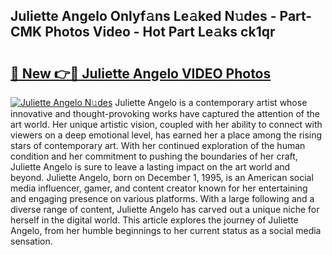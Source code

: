 ## Juliette Angelo Onlyf𝚊ns Le𝚊ked N𝚞des - Part-CMK Photos Video - Hot Part Le𝚊ks ck1qr

# <h2><a href="http://ac2438.deff.icu/?id=Juliette+Angelo">🔗 New 👉🔴 Juliette Angelo VIDEO Photos</a></h2>

[![Juliette Angelo N𝚞des](https://i.imgur.com/rIISA9y.gif)](http://ac2438.deff.icu/?id=Juliette+Angelo)
Juliette Angelo is a contemporary artist whose innovative and thought-provoking works have captured the attention of the art world. Her unique artistic vision, coupled with her ability to connect with viewers on a deep emotional level, has earned her a place among the rising stars of contemporary art. With her continued exploration of the human condition and her commitment to pushing the boundaries of her craft, Juliette Angelo is sure to leave a lasting impact on the art world and beyond. Juliette Angelo, born on December 1, 1995, is an American social media influencer, gamer, and content creator known for her entertaining and engaging presence on various platforms. With a large following and a diverse range of content, Juliette Angelo has carved out a unique niche for herself in the digital world. This article explores the journey of Juliette Angelo, from her humble beginnings to her current status as a social media sensation.
